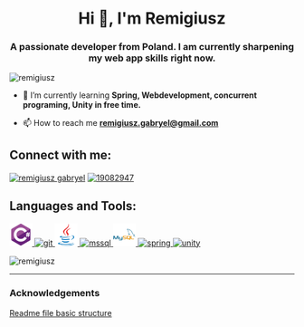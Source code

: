 <h1 align="center">Hi 👋, I'm Remigiusz</h1>
<h3 align="center">A passionate developer from Poland. I am currently sharpening my web app skills right now.</h3>

<p align="left"> <img src="https://komarev.com/ghpvc/?username=remigiusz&label=Profile%20views&color=0e75b6&style=flat" alt="remigiusz" /> </p>

- 🌱 I’m currently learning **Spring, Webdevelopment, concurrent programing, Unity in free time.**

- 📫 How to reach me **remigiusz.gabryel@gmail.com**

<h2 align="left">Connect with me:</h2>
<p align="left">
<a href="https://linkedin.com/in/remigiusz gabryel" target="blank"><img align="center" src="https://raw.githubusercontent.com/rahuldkjain/github-profile-readme-generator/master/src/images/icons/Social/linked-in-alt.svg" alt="remigiusz gabryel" height="30" width="40" /></a>
<a href="https://stackoverflow.com/users/19082947" target="blank"><img align="center" src="https://raw.githubusercontent.com/rahuldkjain/github-profile-readme-generator/master/src/images/icons/Social/stack-overflow.svg" alt="19082947" height="30" width="40" /></a>
</p>

<h2 align="left">Languages and Tools:</h2>
<p align="left"> <a href="https://www.w3schools.com/cs/" target="_blank" rel="noreferrer"> <img src="https://raw.githubusercontent.com/devicons/devicon/master/icons/csharp/csharp-original.svg" alt="csharp" width="40" height="40"/> </a> <a href="https://git-scm.com/" target="_blank" rel="noreferrer"> <img src="https://www.vectorlogo.zone/logos/git-scm/git-scm-icon.svg" alt="git" width="40" height="40"/> </a> <a href="https://www.java.com" target="_blank" rel="noreferrer"> <img src="https://raw.githubusercontent.com/devicons/devicon/master/icons/java/java-original.svg" alt="java" width="40" height="40"/> </a> <a href="https://www.microsoft.com/en-us/sql-server" target="_blank" rel="noreferrer"> <img src="https://www.svgrepo.com/show/303229/microsoft-sql-server-logo.svg" alt="mssql" width="40" height="40"/> </a> <a href="https://www.mysql.com/" target="_blank" rel="noreferrer"> <img src="https://raw.githubusercontent.com/devicons/devicon/master/icons/mysql/mysql-original-wordmark.svg" alt="mysql" width="40" height="40"/> </a> <a href="https://spring.io/" target="_blank" rel="noreferrer"> <img src="https://www.vectorlogo.zone/logos/springio/springio-icon.svg" alt="spring" width="40" height="40"/> </a> <a href="https://unity.com/" target="_blank" rel="noreferrer"> <img src="https://www.vectorlogo.zone/logos/unity3d/unity3d-icon.svg" alt="unity" width="40" height="40"/> </a> </p>

<p><img align="center" src="https://github-readme-stats.vercel.app/api/top-langs?username=remigiusz&show_icons=true&locale=en&layout=compact" alt="remigiusz" /></p>
<hr>
<h3>Acknowledgements</h3>
<a href="https://rahuldkjain.github.io/gh-profile-readme-generator/">Readme file basic structure</a>
